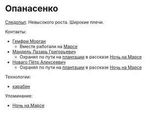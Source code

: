 Опанасенко
==========

[Следопыт](sledopyty.md).
Невысокого роста.
Широкие плечи.

Контакты:
- [Гемфри Морган](../persons/gemfri_morgan.md)
  - Вместе работали на [Марсе](../places/mars.md)
- [Мандель Лазарь Григорьевич](mandel_lazar_grigorevich.md)
  - Охранял по пути на [плантации](../places/mars_plantacii.md) в рассказе [Ночь на Марсе](../literature/noch_na_marse.md)
- [Новаго Пётр Алексеевич](novago_petr_alekseevich.md)
  - Охранял по пути на [плантации](../places/mars_plantacii.md) в рассказе [Ночь на Марсе](../literature/noch_na_marse.md)

Технологии:
- [карабин](../technology/karabin.md)

Упоминание:
- [Ночь на Марсе](../literature/noch_na_marse.md)